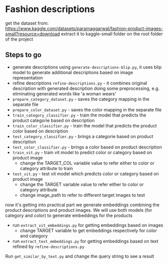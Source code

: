 # Fashion descriptions

get the dataset from:
https://www.kaggle.com/datasets/paramaggarwal/fashion-product-images-small?resource=download
extract it to kaggle-small folder on the root folder of the project

## Steps to go
 - generate descriptions using `generate-descriptions-blip.py`, it uses blip model to generate additional descriptions based on image representation
 - refine descriptions `refine-descriptions.py` - it combines original description with generated description doing some preprocessing, e.g. eliminating generated words like 'a woman wears' 
 - `prepare_category_dataset.py` - saves the category mapping in the separate file
 - `prepare_color_dataset.py` - saves the color mapping in the separate file
 - `train_category_classifier.py` - train the model that predicts the product categorie based on description
 - `train_color_classifier.py` - train the model that predicts the product color based on description
 - `test_category_classifier.py` - brings a categorie based on product description
 - `test_color_classifier.py` - brings a color based on product description
 - `train_vit.py` - train vit model to predict color or category based on product image
   - change the TARGET_COL variable value to refer either to color or category attribute to train
 - `test_vit.py` - test vit model which predicts color or category based on product image
    - change the TARGET variable value to refer either to color or category attribute
    - change image_path to refer to different target images to test

now it's getting into practical part we generate embeddings combining the product descriptions 
and product images. We will use both models (for category and color) to generate embeddings for the products
 - run `extract_vit_embeddings.py` for getting embeddings based on images
   - change TARGET variable to get embeddings respectively for color and category
 - run `extract_text_embeddings.py` for getting embeddings based on text refined by `refine-descriptions.py`

[//]: # ( - run `combine_vit_embeddings.py` to combine both articleType and baseColor vit embeddings)

[//]: # ()
[//]: # (We got couple of embeddings files: `embeddings_text.npy` and `embeddings_combined.npy` but those are of different shape and )

[//]: # (cosine similarity requires both vectors to have the same dimensionality, why?)

[//]: # ( - DistilBERT text model outputs 384-dimensional embeddings)

[//]: # ( - ViT combined model outputs 1536-dimensional embeddings &#40;likely 768 per model × 2 concatenated&#41;)

[//]: # ( - So they “live” in different spaces — not directly comparable.)

[//]: # ()
[//]: # (We'd need to project both into a shared dimension)

[//]: # ( - run `create_embeddings_projection.py`)

Run `get_similar_by_text.py` and change the query string to see a result

